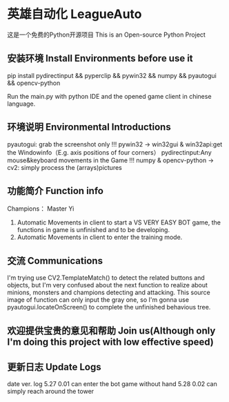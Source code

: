 # 英雄自动化 LeagueAuto 

这是一个免费的Python开源项目
This is an Open-source Python Project

## 安装环境 Install Environments before use it
 
pip install pydirectinput && pyperclip && pywin32 && numpy && pyautogui && opencv-python

Run the main.py with python IDE and the opened game client in chinese language.

## 环境说明 Environmental Introductions

pyautogui: grab the screenshot only !!!
pywin32 -> win32gui & win32api:get the Windowinfo（E.g. axis positions of four corners）
pydirectinput:Any mouse&keyboard movements in the Game !!!
numpy & opencv-python -> cv2: simply process the (arrays)pictures

## 功能简介 Function info
Champions： Master Yi

1. Automatic Movements in client to start a VS VERY EASY BOT game, the functions in game is unfinished and to be developing.
2. Automatic Movements in client to enter the training mode.

## 交流 Communications
I'm trying use CV2.TemplateMatch() to detect the related buttons and objects, but I'm very confused about the next function to realize about minions, monsters and champions detecting and attacking.
This source image of function can only input the gray one, so I'm gonna use pyautogui.locateOnScreen() to complete the unfinished behavious tree.

## 欢迎提供宝贵的意见和帮助 Join us(Although only I'm doing this project with low effective speed) 

## 更新日志 Update Logs
date  ver.  log
5.27  0.01  can enter the bot game without hand
5.28  0.02  can simply reach around the tower



